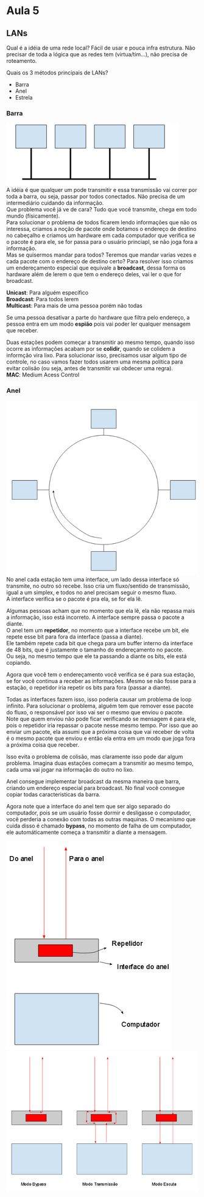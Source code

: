# Aula 5

## LANs
Qual é a idéia de uma rede local? Fácil de usar e pouca infra estrutura. Não precisar de toda a lógica que as redes tem (virtua/tim...), não precisa de roteamento.  

Quais os 3 métodos princípais de LANs?  
* Barra  
* Anel  
* Estrela  

### Barra 
![Barra](1.PNG)  
A idéia é que qualquer um pode transmitir e essa transmissão vai correr por toda a barra, ou seja, passar por todos conectados. Não precisa de um intermediário cuidando da informação.  
Que problema você já ve de cara? Tudo que você transmite, chega em todo mundo (físicamente).  
Para solucionar o problema de todos ficarem lendo informações que não os interessa, criamos a noção de pacote onde botamos o endereço de destino no cabeçalho e criamos um hardware em cada computador que verifica se o pacote é para ele, se for passa para o usuário princiapl, se não joga fora a informação.  
Mas se quisermos mandar para todos? Teremos que mandar varias vezes e cada pacote com o endereço de destino certo? Para resolver isso criamos um endereçamento especial que equivale a **broadcast**, dessa forma os hardware além de lerem o que tem o endereço deles, vai ler o que for broadcast.  

**Unicast**: Para alguém específico  
**Broadcast**: Para todos lerem  
**Multicast**: Para mais de uma pessoa porém não todas  

Se uma pessoa desativar a parte do hardware que filtra pelo endereço, a pessoa entra em um modo **espião** pois vai poder ler qualquer mensagem que receber.  

Duas estações podem começar a transmitir ao mesmo tempo, quando isso ocorre as informações acabam por se **colidir**, quando se colidem a informção vira lixo. Para solucionar isso, precisamos usar algum tipo de controle, no caso vamos fazer todos usarem uma mesma política para evitar colisão (ou seja, antes de transmitir vai obdecer uma regra).  
**MAC**: Medium Acess Control  

### Anel 
![Anel](2.PNG)
No anel cada estação tem uma interface, um lado dessa interface só transmite, no outro só recebe. Isso cria um fluxo/sentido de transmissão, igual a um simplex, e todos no anel precisam seguir o mesmo fluxo.   
A interface verifica se o pacote é pra ela, se for ela lê.  

Algumas pessoas acham que no momento que ela lê, ela não repassa mais a informação, isso está incorreto. A interface sempre passa o pacote a diante.  
O anel tem um **repetidor**, no momento que a interface recebe um bit, ele repete esse bit para fora da interface (passa a diante).  
Ele também repete cada bit que chega para um buffer interno da interface de 48 bits, que é justamente o tamanho do endereçamento no pacote.  
Ou seja, no mesmo tempo que ele ta passando a diante os bits, ele está copiando.  

Agora que você tem o endereçamento você verifica se é para sua estação, se for você continua a receber as informações. Mesmo se não fosse para a estação, o repetidor iria repetir os bits para fora (passar a diante).  

Todas as interfaces fazem isso, isso poderia causar um problema de loop infinito. Para solucionar o problema, alguém tem que remover esse pacote do fluxo, o responsável por isso vai ser o mesmo que enviou o pacote.  
Note que quem enviou não pode ficar verificando se mensagem é para ele, pois o repetidor iria repassar o pacote nesse mesmo tempo. Por isso que ao enviar um pacote, ela assumi que a próxima coisa que vai receber de volta é o mesmo pacote que enviou e então ela entra em um modo que joga fora a próxima coisa que receber.  

Isso evita o problema de colisão, mas claramente isso pode dar algum problema. Imagina duas estações começam a transmitir ao mesmo tempo, cada uma vai jogar na informação do outro no lixo.  

Anel consegue implementar broadcast da mesma maneira que barra, criando um endereço especial para broadcast.
No final você consegue copiar todas caracteristicas da barra.  

Agora note que a interface do anel tem que ser algo separado do computador, pois se um usuário fosse dormir e desligasse o computador, você perderia a conexão com todas as outras maquinas. O mecanismo que cuida disso é chamado **bypass**, no momento de falha de um computador, ele automáticamente começa a transmitir a diante a mensagem.  

![Interface do anel](3.PNG)  
![Modos da interface](4.PNG)  
